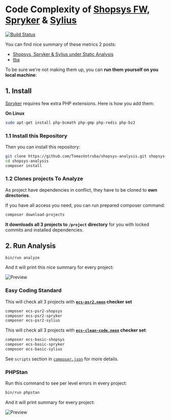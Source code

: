 # Code Complexity of [Shopsys FW](https://www.shopsys-framework.com/), [Spryker](https://spryker.com/) & [Sylius](http://sylius.org/)

[![Build Status](https://img.shields.io/travis/TomasVotruba/shopsys-spryker-and-sylius-analysis.svg?style=flat-square)](https://travis-ci.org/TomasVotruba/shopsys-spryker-and-sylius-analysis)

You can find nice summary of these metrics 2 posts:

- [Shopsys, Spryker & Sylius under Static Analysis](https://www.tomasvotruba.cz/blog/2017/08/28/shopsys-spriker-and-sylius-under-static-analysis/)
- [tba](tba)

To be sure we're not making them up, you can **run them yourself on you local machine**:


## 1. Install

[Spryker](https://spryker.com/) requires few extra PHP extensions. Here is how you add them:
 
**On Linux**
  
```bash
sudo apt-get install php-bcmath php-gmp php-redis php-bz2
```

### 1.1 Install this Repository

Then you can install this repository:

```bash
git clone https://github.com/TomasVotruba/shopsys-analysis.git shopsys-analysis
cd shopsys-analysis
composer install
```

### 1.2 Clones projects To Analyze

As project have dependencies in conflict, they have to be cloned to **own directories**.

If you have all access you need, you can run prepared composer command:

```bash
composer download-projects
```

**It downloads all 3 projects to `/project` directory** for you with locked commits and installed dependencies.

## 2. Run Analysis

```bash
bin/run analyze
```

And it will print this nice summary for every project:

![Preview](docs/preview-analyze.png)


### Easy Coding Standard

This will check all 3 projects with **[`ecs-psr2.neon`](/ecs-psr2.neon) checker set**

```bash
composer ecs-psr2-shopsys
composer ecs-psr2-spryker
composer ecs-psr2-sylius
```

This will check all 3 projects with **[`ecs-clean-code.neon`](/ecs-clean-code.neon) checker set**:

```bash
composer ecs-basic-shopsys
composer ecs-basic-spryker
composer ecs-basic-sylius
```

See `scripts` section in [`composer.json`](/composer.json) for more details.

### PHPStan

Run this command to see per level errors in every project:

```bash
bin/run phpstan
```

And it will print summary for every project:

![Preview](docs/preview-phpstan.png)
